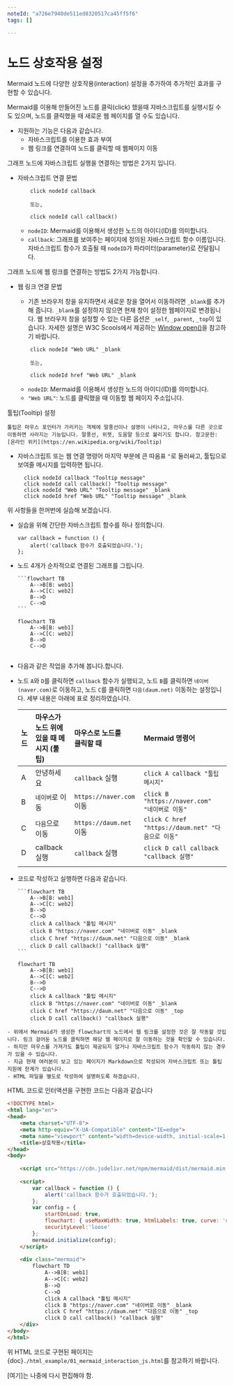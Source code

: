```yaml
---
noteId: "a726e7940de511ed8320517ca45ff5f6"
tags: []

---
```


# 노드 상호작용 설정

Mermaid 노드에 다양한 상호작용(interaction) 설정을 추가하여 추가적인 효과를 구현할 수 있습니다.

Mermaid를 이용해 만들어진 노드를 클릭(click) 했을때 자바스크립트를 실행시킬 수도 있으며, 노드를 클릭했을 때 새로운 웹 페이지를 열 수도 있습니다.

- 지원하는 기능은 다음과 같습니다.
    - 자바스크립트를 이용한 효과 부여
    - 웹 링크를 연결하여 노드를 클릭할 때 웹페이지 이동

그래프 노드에 자바스크립트 실행을 연결하는 방법은 2가지 입니다.
- 자바스크립트 연결 문법
  ```
      click nodeId callback
      
      또는,
      
      click nodeId call callback()
  ```
  - `nodeID`: Mermaid를 이용해서 생성한 노드의 아이디(ID)를 의미합니다.
  - `callback`: 그래프를 보여주는 페이지에 정의된 자바스크립트 함수 이름입니다. 자바스크립트 함수가 호출될 때 `nodeID`가 파라미터(parameter)로 전달됩니다.

그래프 노드에 웹 링크를  연결하는 방법도 2가지 가능합니다.

- 웹 링크 연결 문법
  - 기존 브라우저 창을 유지하면서 새로운 창을 열어서 이동하려면 `_blank`를 추가해 줍니다. `_blank`를 설정하지 않으면 현재 창이 설정한 웹페이지로 변경됩니다. 웹 브라우저 창을 설정할 수 있는 다른 옵션은 `_self`, `_parent`,  `_top`이 있습니다. 자세한 설명은 W3C Scools에서 제공하는 [Window open()](https://www.w3schools.com/jsref/met_win_open.asp)을 참고하기 바랍니다.
  
  ```
      click nodeId "Web URL" _blank
      
      또는,
      
      click nodeId href "Web URL" _blank
  ```
  - `nodeID`: Mermaid를 이용해서 생성한 노드의 아이디(ID)를 의미합니다.
  - `"Web URL"`: 노드를 클릭했을 때 이동할 웹 페이지 주소입니다.

툴팁(Tooltip) 설정

```{admonition} 툴팁(Tooltip)이란?
툴팁은 마우스 포인터가 가리키는 객체에 말풍선이나 설명이 나타나고, 마우스를 다른 곳으로 이동하면 사라지는 기능입니다. 말풍선, 위젯, 도움말 등으로 불리기도 합니다. 참고문헌: [온라인 위키](https://en.wikipedia.org/wiki/Tooltip)
```

- 자바스크립트 또는 웹 연결 명령어 마지막 부분에 큰 따옴표 `"`로 둘러싸고, 툴팁으로 보여줄 메시지를 입력하면 됩니다. 
    ```
      click nodeId callback "Tooltip message"
      click nodeId call callback() "Tooltip message" 
      click nodeId "Web URL" "Tooltip message" _blank
      click nodeId href "Web URL" "Tooltip message" _blank
    ```

위 사항들을 한꺼번에 실습해 보겠습니다.

- 실습을 위해 간단한 자바스크립트 함수를 하나 정의합니다.
    ```{code-block} javascript
    var callback = function () {
        alert('callback 함수가 호출되었습니다.');
    };
    ```

- 노드 4개가 순차적으로 연결된 그래프를 그립니다.
    ````
    ```flowchart TB
        A-->B[B: web1]
        A-->C[C: web2]
        B-->D
        C-->D
    ```
    ````
    
    ```{mermaid}
    flowchart TB
        A-->B[B: web1]
        A-->C[C: web2]
        B-->D
        C-->D
        
    ```

- 다음과 같은 작업을 추가해 봅니다.합니다.
- 노드 `A`와 `D`를 클릭하면 `callback` 함수가 실행되고, 노드 `B`를 클릭하면 `네이버(naver.com)`로 이동하고, 노드 `C`를 클릭하면 `다음(daum.net)` 이동하는 설정입니다. 세부 내용은 아래에 표로 정리하였습니다.

    |노드|마우스가 노드 위에<br>있을 때 메시지 (툴팁)| 마우스로 노드를<br>클릭할 때|Mermaid 명령어|
    |:---|:---|:---|:---|
    |A|안녕하세요| `callback` 실행|`click A callback "툴팁 메시지"`|
    |B|`네이버`로 이동|`https://naver.com` 이동|`click B "https://naver.com" "네이버로 이동"`|
    |C|`다음`으로 이동|`https://daum.net` 이동|`click C href "https://daum.net" "다음으로 이동"`|
    |D|callback 실행|`callback` 실행|`click D call callback "callback 실행"`|
    |||||

- 코드로 작성하고 실행하면 다음과 같습니다.
    ````
    ```flowchart TB
        A-->B[B: web1]
        A-->C[C: web2]
        B-->D
        C-->D
        click A callback "툴팁 메시지"
        click B "https://naver.com" "네이버로 이동" _blank
        click C href "https://daum.net" "다음으로 이동" _blank
        click D call callback() "callback 실행"
    ```
    ````

    ```{mermaid}
    flowchart TB
        A-->B[B: web1]
        A-->C[C: web2]
        B-->D
        C-->D
        click A callback "툴팁 메시지"
        click B "https://naver.com" "네이버로 이동" _blank
        click C href "https://daum.net" "다음으로 이동" _top
        click D call callback() "callback 실행"
    ```

```{Admonition} 인터액션이 제대로 작동하지 않는 경우
- 위에서 Mermaid가 생성한 flowchart의 노드에서 웹 링크를 설정한 것은 잘 작동할 것입니다. 링크 걸어둔 노드를 클릭하면 해당 웹 페이지로 잘 이동하는 것을 확인할 수 있습니다.
- 하지만 마우스를 가져가도 툴팁이 제공되지 않거나 자바스크립트 함수가 작동하지 않는 경우가 있을 수 있습니다. 
- 지금 현재 여러분이 보고 있는 페이지가 Markdown으로 작성되어 자바스크립트 또는 툴팁 지원에 한계가 있습니다. 
- HTML 파일을 별도로 작성하여 설명하도록 하겠습니다.
```

HTML 코드로 인터액션을 구현한 코드는 다음과 같습니다 

```html
<!DOCTYPE html>
<html lang="en">
<head>
    <meta charset="UTF-8">
    <meta http-equiv="X-UA-Compatible" content="IE=edge">
    <meta name="viewport" content="width=device-width, initial-scale=1.0">
    <title>상호작용</title>
</head>
<body>
    
    <script src="https://cdn.jsdelivr.net/npm/mermaid/dist/mermaid.min.js"></script>
    
    <script>
        var callback = function () {
            alert('callback 함수가 호출되었습니다.');
        };
        var config = {
            startOnLoad: true,
            flowchart: { useMaxWidth: true, htmlLabels: true, curve: 'cardinal' },
            securityLevel:'loose'
        };
        mermaid.initialize(config);
    </script>    
 
    <div class="mermaid">
        flowchart TD
            A-->B[B: web1]
            A-->C[C: web2]
            B-->D
            C-->D
            click A callback "툴팁 메시지"
            click B "https://naver.com" "네이버로 이동" _blank
            click C href "https://daum.net" "다음으로 이동" _top
            click D call callback() "callback 실행"
    </div>
</body>
</html>
```


위 HTML 코드로 구현된 페이지는 {doc}`./html_example/01_mermaid_interaction_js.html`를 참고하기 바랍니다.


[여기]는 나중에 다시 편집해야 함.

